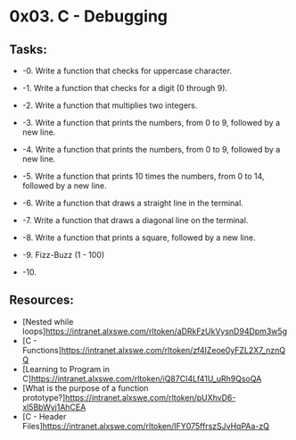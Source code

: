 # 0x03. C - Debugging

## Tasks:
* -0. Write a function that checks for uppercase character.

* -1. Write a function that checks for a digit (0 through 9).

* -2. Write a function that multiplies two integers.

* -3. Write a function that prints the numbers, from 0 to 9, followed by a new line.

* -4. Write a function that prints the numbers, from 0 to 9, followed by a new line.

* -5. Write a function that prints 10 times the numbers, from 0 to 14, followed by a new line.

* -6. Write a function that draws a straight line in the terminal.

* -7. Write a function that draws a diagonal line on the terminal.

* -8. Write a function that prints a square, followed by a new line.

* -9. Fizz-Buzz (1 - 100)

* -10. 

## Resources:
* [Nested while loops]https://intranet.alxswe.com/rltoken/aDRkFzUkVysnD94Dpm3w5g
* [C - Functions]https://intranet.alxswe.com/rltoken/zf4IZeoe0yFZL2X7_nznQQ
* [Learning to Program in C]https://intranet.alxswe.com/rltoken/iQ87CI4Lf41U_uRh9QsoQA
* [What is the purpose of a function prototype?]https://intranet.alxswe.com/rltoken/pUXhvD6-xl5BbWyj1AhCEA
* [C - Header Files]https://intranet.alxswe.com/rltoken/IFY075ffrszSJvHqPAa-zQ